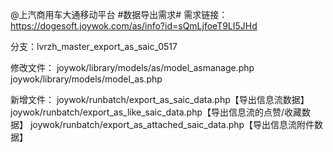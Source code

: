 @上汽商用车大通移动平台 #数据导出需求#
需求链接：https://dogesoft.joywok.com/as/info?id=sQmLjfoeT9LI5JHd

分支：lvrzh_master_export_as_saic_0517

修改文件：
joywok/library/models/as/model_asmanage.php
joywok/library/models/model_as.php

新增文件：
joywok/runbatch/export_as_saic_data.php【导出信息流数据】
joywok/runbatch/export_as_like_saic_data.php【导出信息流的点赞/收藏数据】
joywok/runbatch/export_as_attached_saic_data.php【导出信息流附件数据】